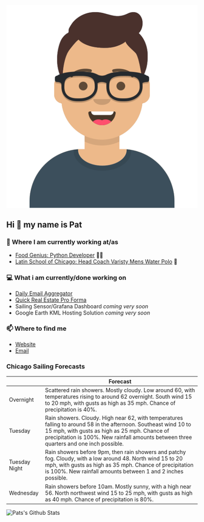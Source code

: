 [![Social banner for p-j-falconer](https://raw.githubusercontent.com/P-J-FALCONER/P-J-FALCONER/master/assets/avataaars.svg)](https://patfalconer.com/)
## Hi :wave: my name is Pat

### 💼 Where I am currently working at/as
- [Food Genius: Python Developer](https://getfoodgenius.com/) 🍔🐍
- [Latin School of Chicago: Head Coach Varisty Mens Water Polo](https://www.latinschool.org/) 🤽


### 💻 What i am currently/done working on
 - [Daily Email Aggregator](https://github.com/P-J-FALCONER/dott_daily_mail)
 - [Quick Real Estate Pro Forma](https://github.com/P-J-FALCONER/henry)
 - Sailing Sensor/Grafana Dashboard *coming very soon*
 - Google Earth KML Hosting Solution *coming very soon*

### 📫 Where to find me
 - [Website](https://patfalconer.com/)
 - [Email](mailto:patrick.j.falconer@gmail.com)


### Chicago Sailing Forecasts
|   | Forecast  |
|---|---|
| Overnight | Scattered rain showers. Mostly cloudy. Low around 60, with temperatures rising to around 62 overnight. South wind 15 to 20 mph, with gusts as high as 35 mph. Chance of precipitation is 40%. |
| Tuesday | Rain showers. Cloudy. High near 62, with temperatures falling to around 58 in the afternoon. Southeast wind 10 to 15 mph, with gusts as high as 25 mph. Chance of precipitation is 100%. New rainfall amounts between three quarters and one inch possible. |
| Tuesday Night | Rain showers before 9pm, then rain showers and patchy fog. Cloudy, with a low around 48. North wind 15 to 20 mph, with gusts as high as 35 mph. Chance of precipitation is 100%. New rainfall amounts between 1 and 2 inches possible. |
| Wednesday | Rain showers before 10am. Mostly sunny, with a high near 56. North northwest wind 15 to 25 mph, with gusts as high as 40 mph. Chance of precipitation is 80%. |

![Pats's Github Stats](https://github-readme-stats.vercel.app/api?username=p-j-falconer&show_icons=true&theme=radical)
